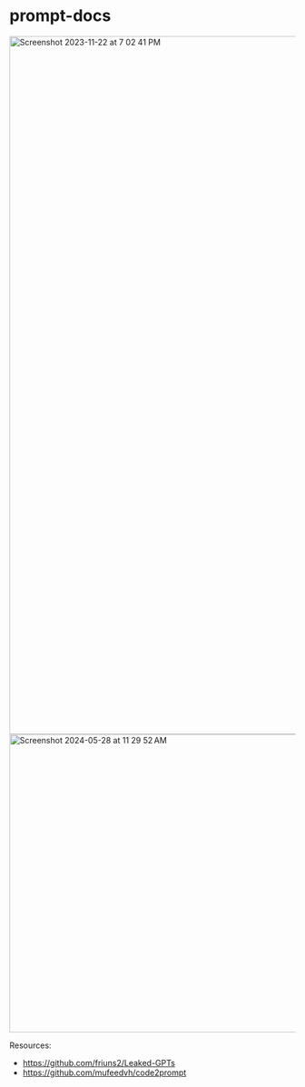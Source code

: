 # prompt-docs
<img width="1229" alt="Screenshot 2023-11-22 at 7 02 41 PM" src="https://github.com/andysingal/prompt-docs/assets/20493493/1b4c078f-ff3e-4661-8b31-e50ee97f9690">

<img width="525" alt="Screenshot 2024-05-28 at 11 29 52 AM" src="https://github.com/andysingal/prompt-docs/assets/20493493/d4f17574-ee14-4300-bd8e-186a39e6a4e5">


Resources:
- https://github.com/friuns2/Leaked-GPTs
- https://github.com/mufeedvh/code2prompt 
